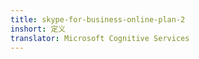 ```yaml
---
title: skype-for-business-online-plan-2
inshort: 定义
translator: Microsoft Cognitive Services
---
```




